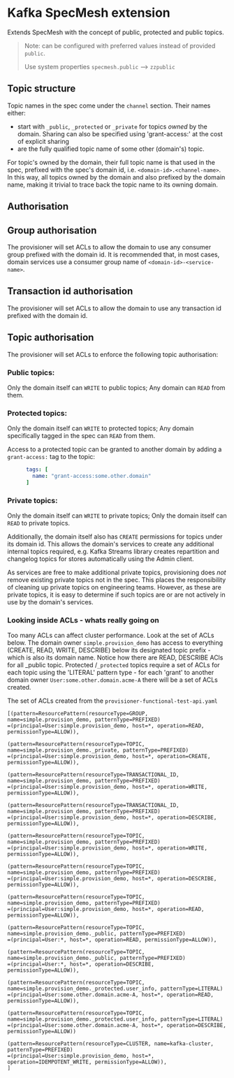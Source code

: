 # Kafka SpecMesh extension

Extends SpecMesh with the concept of public, protected and public topics. 

> Note: can be configured with preferred values instead of provided `public`. 
> 
> Use system properties `specmesh.public` --> `zzpublic` 

## Topic structure

Topic names in the spec come under the `channel` section. Their names either:

 * start with `_public`, `_protected` or `_private` for topics _owned_ by the domain. Sharing can also be specified using 'grant-access:' at the cost of explicit sharing 
 * are the fully qualified topic name of some other (domain's) topic.
 
For topic's owned by the domain, their full topic name is that used in the spec, prefixed with the spec's domain id, 
i.e. `<domain-id>.<channel-name>`.  In this way, all topics owned by the domain and also prefixed by the domain name,
making it trivial to trace back the topic name to its owning domain. 

## Authorisation

## Group authorisation

The provisioner will set ACLs to allow the domain to use any consumer group prefixed with the domain id.
It is recommended that, in most cases, domain services use a consumer group name of `<domain-id>-<service-name>`.

## Transaction id authorisation

The provisioner will set ACLs to allow the domain to use any transaction id prefixed with the domain id. 

## Topic authorisation

The provisioner will set ACLs to enforce the following topic authorisation:

### Public topics:

Only the domain itself can `WRITE` to public topics; Any domain can `READ` from them.

### Protected topics:

Only the domain itself can `WRITE` to protected topics; Any domain specifically tagged in the spec can `READ` from them.

Access to a protected topic can be granted to another domain by adding a `grant-access:` tag to the topic:

```yaml
      tags: [
        name: "grant-access:some.other.domain"
      ]
```

### Private topics:

Only the domain itself can `WRITE` to private topics; Only the domain itself can `READ` to private topics.

Additionally, the domain itself also has `CREATE` permissions for topics under its domain id. 
This allows the domain's services to create any additional internal topics required, e.g. Kafka Streams 
library creates repartition and changelog topics for stores automatically using the Admin client.

As services are free to make additional private topics, provisioning does _not_ remove existing private topics not in the spec.
This places the responsibility of cleaning up private topics on engineering teams. However, as these are private
topics, it is easy to determine if such topics are or are not actively in use by the domain's services.

### Looking inside ACLs - whats really going on

Too many ACLs can affect cluster performance. Look at the set of ACLs below.  The domain owner `simple.provision_demo` has access to everything (CREATE, READ, WRITE, DESCRIBE) below its designated topic prefix -  which is also its domain name. Notice how there are READ, DESCRIBE ACls for all _public topic. Protected /`_protected` topics require a set of ACLs for each topic using the 'LITERAL' pattern type - for each 'grant' to another domain owner `User:some.other.domain.acme-A` there will be a set of ACLs created.


The set of ACLs created from the `provisioner-functional-test-api.yaml`
```text
[(pattern=ResourcePattern(resourceType=GROUP, name=simple.provision_demo, patternType=PREFIXED)
=(principal=User:simple.provision_demo, host=*, operation=READ, permissionType=ALLOW)), 

(pattern=ResourcePattern(resourceType=TOPIC, name=simple.provision_demo._private, patternType=PREFIXED)
=(principal=User:simple.provision_demo, host=*, operation=CREATE, permissionType=ALLOW)), 

(pattern=ResourcePattern(resourceType=TRANSACTIONAL_ID, name=simple.provision_demo, patternType=PREFIXED)
=(principal=User:simple.provision_demo, host=*, operation=WRITE, permissionType=ALLOW)), 

(pattern=ResourcePattern(resourceType=TRANSACTIONAL_ID, name=simple.provision_demo, patternType=PREFIXED)
=(principal=User:simple.provision_demo, host=*, operation=DESCRIBE, permissionType=ALLOW)), 

(pattern=ResourcePattern(resourceType=TOPIC, name=simple.provision_demo, patternType=PREFIXED)
=(principal=User:simple.provision_demo, host=*, operation=WRITE, permissionType=ALLOW)), 

(pattern=ResourcePattern(resourceType=TOPIC, name=simple.provision_demo, patternType=PREFIXED)
=(principal=User:simple.provision_demo, host=*, operation=DESCRIBE, permissionType=ALLOW)), 

(pattern=ResourcePattern(resourceType=TOPIC, name=simple.provision_demo, patternType=PREFIXED)
=(principal=User:simple.provision_demo, host=*, operation=READ, permissionType=ALLOW)), 

(pattern=ResourcePattern(resourceType=TOPIC, name=simple.provision_demo._public, patternType=PREFIXED)
=(principal=User:*, host=*, operation=READ, permissionType=ALLOW)), 

(pattern=ResourcePattern(resourceType=TOPIC, name=simple.provision_demo._public, patternType=PREFIXED)
=(principal=User:*, host=*, operation=DESCRIBE, permissionType=ALLOW)), 

(pattern=ResourcePattern(resourceType=TOPIC, name=simple.provision_demo._protected.user_info, patternType=LITERAL)
=(principal=User:some.other.domain.acme-A, host=*, operation=READ, permissionType=ALLOW)), 

(pattern=ResourcePattern(resourceType=TOPIC, name=simple.provision_demo._protected.user_info, patternType=LITERAL)
=(principal=User:some.other.domain.acme-A, host=*, operation=DESCRIBE, permissionType=ALLOW))

(pattern=ResourcePattern(resourceType=CLUSTER, name=kafka-cluster, patternType=PREFIXED)
=(principal=User:simple.provision_demo, host=*, operation=IDEMPOTENT_WRITE, permissionType=ALLOW)), 
]
```